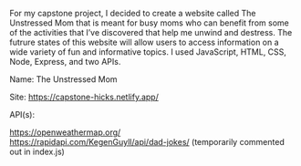 For my capstone project, I decided to create a website called The Unstressed Mom that is meant for busy moms who can benefit from some of the activities that I’ve discovered that help me unwind and destress. The futrure states of this website will allow users to access information on a wide variety of fun and informative topics. I used JavaScript, HTML, CSS, Node, Express, and two APIs.

Name: The Unstressed Mom

Site: https://capstone-hicks.netlify.app/

API(s):

https://openweathermap.org/<br>
https://rapidapi.com/KegenGuyll/api/dad-jokes/ 
   (temporarily commented out in index.js)
